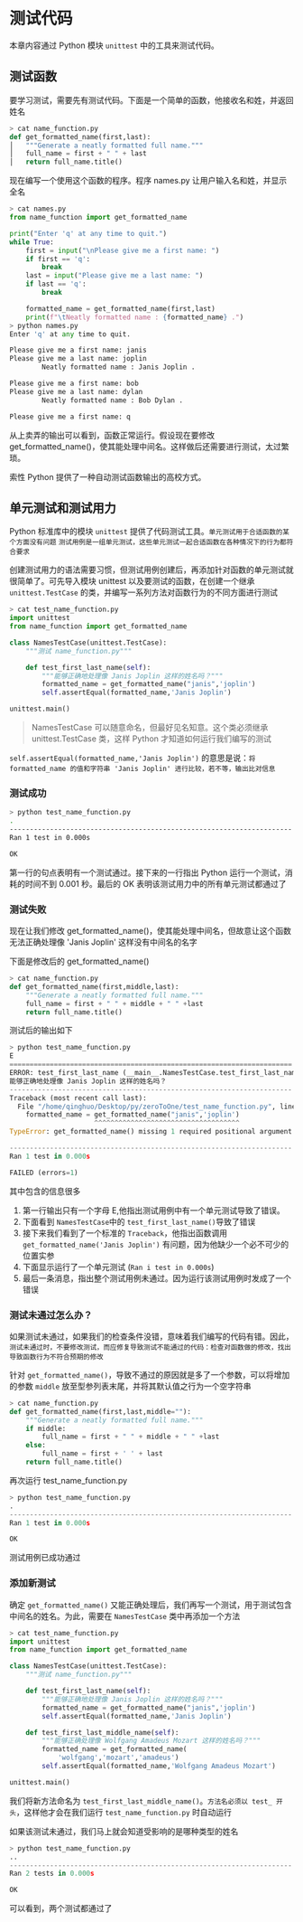 # 测试代码

本章内容通过 Python 模块 `unittest` 中的工具来测试代码。

## 测试函数

要学习测试，需要先有测试代码。下面是一个简单的函数，他接收名和姓，并返回姓名

```py
> cat name_function.py
def get_formatted_name(first,last):
│   """Generate a neatly formatted full name."""
│   full_name = first + " " + last
│   return full_name.title()
```

现在编写一个使用这个函数的程序。程序 names.py 让用户输入名和姓，并显示全名

```py
> cat names.py
from name_function import get_formatted_name

print("Enter 'q' at any time to quit.")
while True:
    first = input("\nPlease give me a first name: ")
    if first == 'q':
        break
    last = input("Please give me a last name: ")
    if last == 'q':
        break

    formatted_name = get_formatted_name(first,last)
    print(f"\tNeatly formatted name : {formatted_name} .")
> python names.py
Enter 'q' at any time to quit.

Please give me a first name: janis
Please give me a last name: joplin
        Neatly formatted name : Janis Joplin .

Please give me a first name: bob
Please give me a last name: dylan
        Neatly formatted name : Bob Dylan .

Please give me a first name: q
```

从上卖弄的输出可以看到，函数正常运行。假设现在要修改 get_formatted_name()，使其能处理中间名。这样做后还需要进行测试，太过繁琐。

索性 Python 提供了一种自动测试函数输出的高校方式。

## 单元测试和测试用力

Python 标准库中的模块 `unittest` 提供了代码测试工具。`单元测试用于合适函数的某个方面没有问题` `测试用例是一组单元测试，这些单元测试一起合适函数在各种情况下的行为都符合要求`

创建测试用力的语法需要习惯，但测试用例创建后，再添加针对函数的单元测试就很简单了。可先导入模块 unittest 以及要测试的函数，在创建一个继承 `unittest.TestCase` 的类，并编写一系列方法对函数行为的不同方面进行测试

```py
> cat test_name_function.py
import unittest
from name_function import get_formatted_name

class NamesTestCase(unittest.TestCase):
    """测试 name_function.py"""

    def test_first_last_name(self):
        """能够正确地处理像 Janis Joplin 这样的姓名吗？"""
        formatted_name = get_formatted_name("janis",'joplin')
        self.assertEqual(formatted_name,'Janis Joplin')

unittest.main()
```

> NamesTestCase 可以随意命名，但最好见名知意。这个类必须继承 unittest.TestCase 类，这样 Python 才知道如何运行我们编写的测试

`self.assertEqual(formatted_name,'Janis Joplin')` 的意思是说：`将 formatted_name 的值和字符串 'Janis Joplin' 进行比较，若不等，输出比对信息`

### 测试成功
```sh
> python test_name_function.py
.
----------------------------------------------------------------------
Ran 1 test in 0.000s

OK
```

第一行的句点表明有一个测试通过。接下来的一行指出 Python 运行一个测试，消耗的时间不到 0.001 秒。最后的 OK 表明该测试用力中的所有单元测试都通过了

### 测试失败


现在让我们修改 get_formatted_name()，使其能处理中间名，但故意让这个函数无法正确处理像 'Janis Joplin' 这样没有中间名的名字

下面是修改后的 get_formatted_name()

```py
> cat name_function.py
def get_formatted_name(first,middle,last):
    """Generate a neatly formatted full name."""
    full_name = first + " " + middle + " " +last
    return full_name.title()
```

测试后的输出如下

```py
> python test_name_function.py
E
======================================================================
ERROR: test_first_last_name (__main__.NamesTestCase.test_first_last_name)
能够正确地处理像 Janis Joplin 这样的姓名吗？
----------------------------------------------------------------------
Traceback (most recent call last):
  File "/home/qinghuo/Desktop/py/zeroToOne/test_name_function.py", line 9, in test_first_last_name
    formatted_name = get_formatted_name("janis",'joplin')
                     ^^^^^^^^^^^^^^^^^^^^^^^^^^^^^^^^^^^^
TypeError: get_formatted_name() missing 1 required positional argument: 'last'

----------------------------------------------------------------------
Ran 1 test in 0.000s

FAILED (errors=1)
```

其中包含的信息很多

1. 第一行输出只有一个字母 E,他指出测试用例中有一个单元测试导致了错误。
2. 下面看到 `NamesTestCase`中的 `test_first_last_name()`导致了错误
3. 接下来我们看到了一个标准的 `Traceback`，他指出函数调用 `get_formatted_name('Janis Joplin')` 有问题，因为他缺少一个必不可少的位置实参
4. 下面显示运行了一个单元测试 (`Ran i test in 0.000s`)
5. 最后一条消息，指出整个测试用例未通过。因为运行该测试用例时发成了一个错误

### 测试未通过怎么办？

如果测试未通过，如果我们的检查条件没错，意味着我们编写的代码有错。因此，`测试未通过时，不要修改测试，而应修复导致测试不能通过的代码：检查对函数做的修改，找出导致函数行为不符合预期的修改`

针对 `get_formatted_name()`，导致不通过的原因就是多了一个参数，可以将增加的参数 `middle` 放至型参列表末尾，并将其默认值之行为一个空字符串

```py
> cat name_function.py
def get_formatted_name(first,last,middle=""):
    """Generate a neatly formatted full name."""
    if middle:
        full_name = first + " " + middle + " " +last
    else:
        full_name = first + ' ' + last
    return full_name.title()
```

再次运行 test_name_function.py

```py
> python test_name_function.py
.
----------------------------------------------------------------------
Ran 1 test in 0.000s

OK
```

测试用例已成功通过

### 添加新测试

确定 `get_formatted_name()` 又能正确处理后，我们再写一个测试，用于测试包含中间名的姓名。为此，需要在 `NamesTestCase` 类中再添加一个方法

```py
> cat test_name_function.py
import unittest
from name_function import get_formatted_name

class NamesTestCase(unittest.TestCase):
    """测试 name_function.py"""

    def test_first_last_name(self):
        """能够正确地处理像 Janis Joplin 这样的姓名吗？"""
        formatted_name = get_formatted_name("janis",'joplin')
        self.assertEqual(formatted_name,'Janis Joplin')

    def test_first_last_middle_name(self):
        """能够正确处理像 Wolfgang Amadeus Mozart 这样的姓名吗？"""
        formatted_name = get_formatted_name(
            'wolfgang','mozart','amadeus')
        self.assertEqual(formatted_name,'Wolfgang Amadeus Mozart')

unittest.main()
```

我们将新方法命名为 `test_first_last_middle_name()`。`方法名必须以 test_ 开头`，这样他才会在我们运行 `test_name_function.py` 时自动运行

如果该测试未通过，我们马上就会知道受影响的是哪种类型的姓名

```py
> python test_name_function.py
..
----------------------------------------------------------------------
Ran 2 tests in 0.000s

OK
```

可以看到，两个测试都通过了
